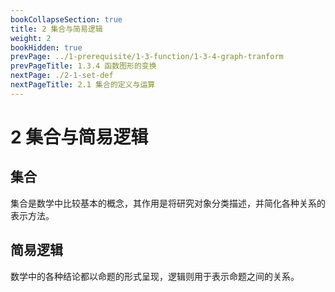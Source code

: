 ```yaml
---
bookCollapseSection: true
title: 2 集合与简易逻辑
weight: 2
bookHidden: true
prevPage: ../1-prerequisite/1-3-function/1-3-4-graph-tranform
prevPageTitle: 1.3.4 函数图形的变换
nextPage: ./2-1-set-def
nextPageTitle: 2.1 集合的定义与运算
---
```


# 2 集合与简易逻辑

## 集合

集合是数学中比较基本的概念，其作用是将研究对象分类描述，并简化各种关系的表示方法。

## 简易逻辑

数学中的各种结论都以命题的形式呈现，逻辑则用于表示命题之间的关系。
